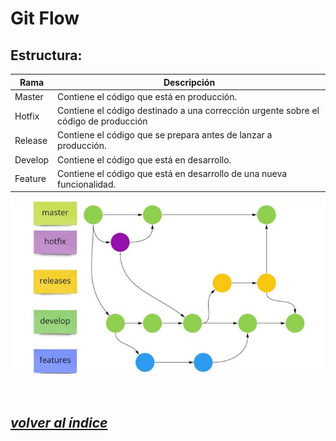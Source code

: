 # Git Flow
## Estructura:
| Rama     | Descripción                                                                         |
|----------|-------------------------------------------------------------------------------------|
| Master   | Contiene el código que está en producción.                                          |
| Hotfix   | Contiene el código destinado a una corrección urgente sobre el código de producción |
| Release  | Contiene el código que se prepara antes de lanzar a producción.                     |
| Develop  | Contiene el código que está en desarrollo.                                          |
| Feature  | Contiene el código que está en desarrollo de una nueva funcionalidad.               |


![Git Flow](./img/gitflow.jpg)
<br><br><br>

## *[volver al índice](../index.md)*